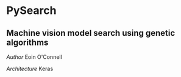 # PySearch

## Machine vision model search using genetic algorithms

*Author* Eoin O'Connell

*Architecture* Keras